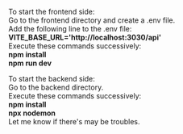 To start the frontend side:<br>
Go to the frontend directory and create a .env file.<br>
Add the following line to the .env file:<br>
**VITE_BASE_URL='http://localhost:3030/api'**<br>
Execute these commands successively:<br>
**npm install**<br>
**npm run dev**<br>

To start the backend side:<br>
Go to the backend directory.<br>
Execute these commands successively:<br>
**npm install**<br>
**npx nodemon**<br>
Let me know if there's may be troubles.<br>
